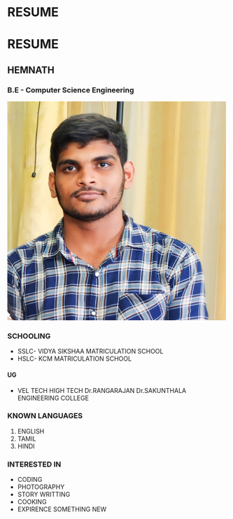 # RESUME
<!DOCTYPE html>
<html lang="en">
<h1> RESUME</h1>
<h2>HEMNATH</h2>
<h3>B.E - Computer Science Engineering</h3>
<img src="./WhatsApp Image 2023-10-14 at 22.07.28_5d22ca31.jpg" width="500">
<h3> SCHOOLING</h3>
<ul>
    <li> SSLC- VIDYA SIKSHAA MATRICULATION SCHOOL</li>
    <li> HSLC- KCM MATRICULATION SCHOOL</li>
</ul>
<h4> UG </h4>
<ul><li> VEL TECH HIGH TECH Dr.RANGARAJAN Dr.SAKUNTHALA ENGINEERING COLLEGE</li></ul>
<h3> KNOWN LANGUAGES </h3>
<ol>
    <li> ENGLISH</li>
    <li> TAMIL</li>
    <li> HINDI</li>
</ol>
</html>
<h3>INTERESTED IN </h3>
<ul>
    <li> CODING </li> 
    <li> PHOTOGRAPHY</li>
    <li> STORY WRITTING</li>
    <li> COOKING</li>
    <li> EXPIRENCE SOMETHING NEW </li>
</ul>

</html>
